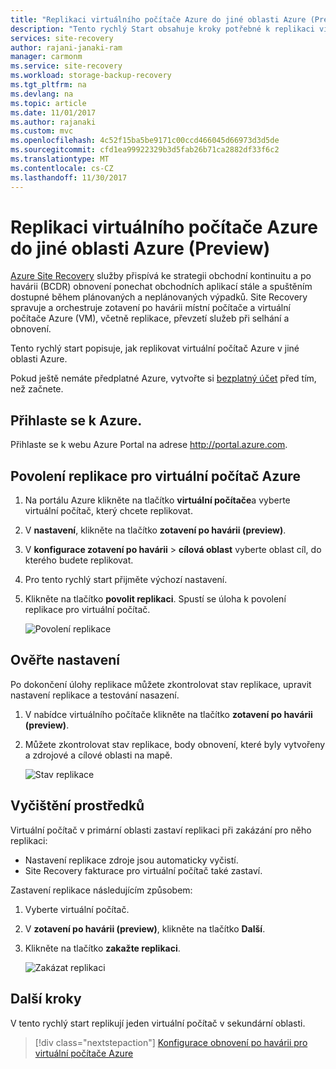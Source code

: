 ```yaml
---
title: "Replikaci virtuálního počítače Azure do jiné oblasti Azure (Preview)"
description: "Tento rychlý Start obsahuje kroky potřebné k replikaci virtuálního počítače Azure v jedné oblasti Azure v jiné oblasti."
services: site-recovery
author: rajani-janaki-ram
manager: carmonm
ms.service: site-recovery
ms.workload: storage-backup-recovery
ms.tgt_pltfrm: na
ms.devlang: na
ms.topic: article
ms.date: 11/01/2017
ms.author: rajanaki
ms.custom: mvc
ms.openlocfilehash: 4c52f15ba5be9171c00ccd466045d66973d3d5de
ms.sourcegitcommit: cfd1ea99922329b3d5fab26b71ca2882df33f6c2
ms.translationtype: MT
ms.contentlocale: cs-CZ
ms.lasthandoff: 11/30/2017
---
```

# <a name="replicate-an-azure-vm-to-another-azure-region-preview"></a>Replikaci virtuálního počítače Azure do jiné oblasti Azure (Preview)

[Azure Site Recovery](../site-recovery-overview.md) služby přispívá ke strategii obchodní kontinuitu a po havárii (BCDR) obnovení ponechat obchodních aplikací stále a spuštěním dostupné během plánovaných a neplánovaných výpadků. Site Recovery spravuje a orchestruje zotavení po havárii místní počítače a virtuální počítače Azure (VM), včetně replikace, převzetí služeb při selhání a obnovení.

Tento rychlý start popisuje, jak replikovat virtuální počítač Azure v jiné oblasti Azure.

Pokud ještě nemáte předplatné Azure, vytvořte si [bezplatný účet](https://azure.microsoft.com/free/?WT.mc_id=A261C142F) před tím, než začnete.

## <a name="log-in-to-azure"></a>Přihlaste se k Azure.

Přihlaste se k webu Azure Portal na adrese http://portal.azure.com.

## <a name="enable-replication-for-the-azure-vm"></a>Povolení replikace pro virtuální počítač Azure

1. Na portálu Azure klikněte na tlačítko **virtuální počítače**a vyberte virtuální počítač, který chcete replikovat.

2. V **nastavení**, klikněte na tlačítko **zotavení po havárii (preview)**.
3. V **konfigurace zotavení po havárii** > **cílová oblast** vyberte oblast cíl, do kterého budete replikovat.
4. Pro tento rychlý start přijměte výchozí nastavení.
5. Klikněte na tlačítko **povolit replikaci**. Spustí se úloha k povolení replikace pro virtuální počítač.

    ![Povolení replikace](media/azure-to-azure-quickstart/enable-replication1.png)



## <a name="verify-settings"></a>Ověřte nastavení

Po dokončení úlohy replikace můžete zkontrolovat stav replikace, upravit nastavení replikace a testování nasazení.

1. V nabídce virtuálního počítače klikněte na tlačítko **zotavení po havárii (preview)**.
2. Můžete zkontrolovat stav replikace, body obnovení, které byly vytvořeny a zdrojové a cílové oblasti na mapě.

   ![Stav replikace](media/azure-to-azure-quickstart/replication-status.png)

## <a name="clean-up-resources"></a>Vyčištění prostředků

Virtuální počítač v primární oblasti zastaví replikaci při zakázání pro něho replikaci:

- Nastavení replikace zdroje jsou automaticky vyčistí.
- Site Recovery fakturace pro virtuální počítač také zastaví.

Zastavení replikace následujícím způsobem:

1. Vyberte virtuální počítač.
2. V **zotavení po havárii (preview)**, klikněte na tlačítko **Další**.
3. Klikněte na tlačítko **zakažte replikaci**.

   ![Zakázat replikaci](media/azure-to-azure-quickstart/disable2-replication.png)

## <a name="next-steps"></a>Další kroky

V tento rychlý start replikují jeden virtuální počítač v sekundární oblasti.

> [!div class="nextstepaction"]
> [Konfigurace obnovení po havárii pro virtuální počítače Azure](azure-to-azure-tutorial-enable-replication.md)
